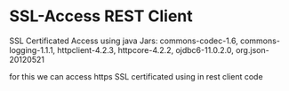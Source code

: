 # SSL-Access REST Client
SSL Certificated Access using java
Jars: commons-codec-1.6, commons-logging-1.1.1, httpclient-4.2.3, httpcore-4.2.2, ojdbc6-11.0.2.0, org.json-20120521

for this we can access https SSL certificated using in rest client code 
